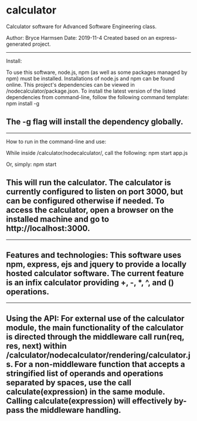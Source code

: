 # calculator
Calculator software for Advanced Software Engineering class.

Author: Bryce Harmsen
Date: 2019-11-4
Created based on an express-generated project.

------------------------------------------------------------------
Install:

To use this software, node.js, npm (as well as some packages managed by npm) must be installed. Installations of node.js and npm can be found online. This project's dependencies can be viewed in /nodecalculator/package.json.
To install the latest version of the listed dependencies from command-line, follow the following command template:
	npm install -g <dependency name>

The -g flag will install the dependency globally.
------------------------------------------------------------------

------------------------------------------------------------------
How to run in the command-line and use:

While inside /calculator/nodecalculator/, call the following:
	npm start app.js

Or, simply:
	npm start

This will run the calculator. The calculator is currently configured to listen on port 3000, but can be configured otherwise if needed. To access the calculator, open a browser on the installed machine and go to http://localhost:3000.
------------------------------------------------------------------

------------------------------------------------------------------
Features and technologies:
This software uses npm, express, ejs and jquery to provide a 
locally hosted calculator software. The current feature is an infix
 calculator providing +, -, \*, ^, and () operations.
------------------------------------------------------------------

------------------------------------------------------------------
Using the API:
For external use of the calculator module, the main functionality of the calculator is directed through the middleware call run(req, res, next) within /calculator/nodecalculator/rendering/calculator.js. For a non-middleware function that accepts a stringified list of operands and operations separated by spaces, use the call calculate(expression) in the same module. Calling calculate(expression) will effectively by-pass the middleware handling.
------------------------------------------------------------------